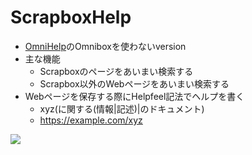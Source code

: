 # ScrapboxHelp

- [OmniHelp](https://github.com/NEKN3X/OmniHelp)のOmniboxを使わないversion
- 主な機能
  - Scrapboxのページをあいまい検索する
  - Scrapbox以外のWebページをあいまい検索する
- Webページを保存する際にHelpfeel記法でヘルプを書く
  - xyz(に関する(情報|記述)|のドキュメント)
  - https://example.com/xyz

![](https://i.gyazo.com/cdc06bdb40f92f87c26959b4d9b23c50.jpg)
